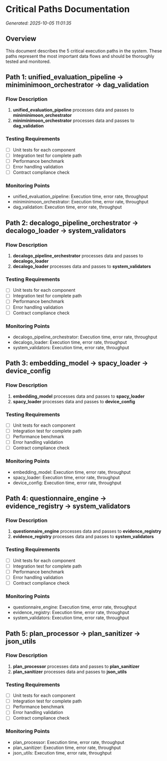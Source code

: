 # Critical Paths Documentation

*Generated: 2025-10-05 11:01:35*

## Overview

This document describes the 5 critical execution paths in the system. These paths represent the most important data flows and should be thoroughly tested and monitored.

## Path 1: unified_evaluation_pipeline → miniminimoon_orchestrator → dag_validation

### Flow Description

1. **unified_evaluation_pipeline** processes data and passes to **miniminimoon_orchestrator**
2. **miniminimoon_orchestrator** processes data and passes to **dag_validation**

### Testing Requirements

- [ ] Unit tests for each component
- [ ] Integration test for complete path
- [ ] Performance benchmark
- [ ] Error handling validation
- [ ] Contract compliance check

### Monitoring Points

- unified_evaluation_pipeline: Execution time, error rate, throughput
- miniminimoon_orchestrator: Execution time, error rate, throughput
- dag_validation: Execution time, error rate, throughput

## Path 2: decalogo_pipeline_orchestrator → decalogo_loader → system_validators

### Flow Description

1. **decalogo_pipeline_orchestrator** processes data and passes to **decalogo_loader**
2. **decalogo_loader** processes data and passes to **system_validators**

### Testing Requirements

- [ ] Unit tests for each component
- [ ] Integration test for complete path
- [ ] Performance benchmark
- [ ] Error handling validation
- [ ] Contract compliance check

### Monitoring Points

- decalogo_pipeline_orchestrator: Execution time, error rate, throughput
- decalogo_loader: Execution time, error rate, throughput
- system_validators: Execution time, error rate, throughput

## Path 3: embedding_model → spacy_loader → device_config

### Flow Description

1. **embedding_model** processes data and passes to **spacy_loader**
2. **spacy_loader** processes data and passes to **device_config**

### Testing Requirements

- [ ] Unit tests for each component
- [ ] Integration test for complete path
- [ ] Performance benchmark
- [ ] Error handling validation
- [ ] Contract compliance check

### Monitoring Points

- embedding_model: Execution time, error rate, throughput
- spacy_loader: Execution time, error rate, throughput
- device_config: Execution time, error rate, throughput

## Path 4: questionnaire_engine → evidence_registry → system_validators

### Flow Description

1. **questionnaire_engine** processes data and passes to **evidence_registry**
2. **evidence_registry** processes data and passes to **system_validators**

### Testing Requirements

- [ ] Unit tests for each component
- [ ] Integration test for complete path
- [ ] Performance benchmark
- [ ] Error handling validation
- [ ] Contract compliance check

### Monitoring Points

- questionnaire_engine: Execution time, error rate, throughput
- evidence_registry: Execution time, error rate, throughput
- system_validators: Execution time, error rate, throughput

## Path 5: plan_processor → plan_sanitizer → json_utils

### Flow Description

1. **plan_processor** processes data and passes to **plan_sanitizer**
2. **plan_sanitizer** processes data and passes to **json_utils**

### Testing Requirements

- [ ] Unit tests for each component
- [ ] Integration test for complete path
- [ ] Performance benchmark
- [ ] Error handling validation
- [ ] Contract compliance check

### Monitoring Points

- plan_processor: Execution time, error rate, throughput
- plan_sanitizer: Execution time, error rate, throughput
- json_utils: Execution time, error rate, throughput


